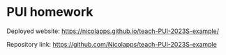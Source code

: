 # PUI homework

Deployed website: https://nicolapps.github.io/teach-PUI-2023S-example/

Repository link: https://github.com/Nicolapps/teach-PUI-2023S-example
